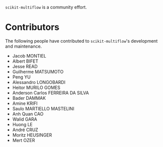 `scikit-multiflow` is a community effort.

# Contributors

The following people have contributed to `scikit-multiflow`'s development and maintenance.

* Jacob MONTIEL
* Albert BIFET
* Jesse READ
* Guilherme MATSUMOTO
* Peng YU
* Alessandro LONGOBARDI
* Heitor MURILO GOMES
* Anderson Carlos FERREIRA DA SILVA
* Bader DAMMAK
* Amine KRIFI
* Saulo MARTIELLO MASTELINI
* Anh Quan CAO
* Walid GARA
* Huong LE
* André CRUZ
* Moritz HEUSINGER
* Mert OZER
